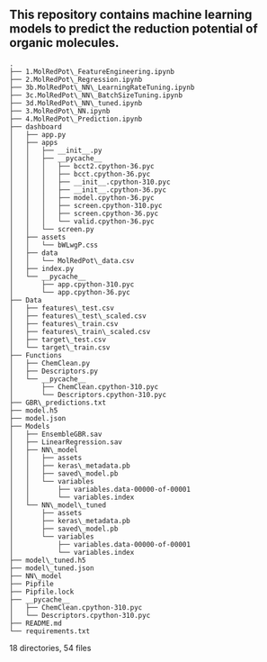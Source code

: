 ## This repository contains machine learning models to predict the reduction potential of organic molecules.
	.
	├── 1.MolRedPot\_FeatureEngineering.ipynb
	├── 2.MolRedPot\_Regression.ipynb
	├── 3b.MolRedPot\_NN\_LearningRateTuning.ipynb
	├── 3c.MolRedPot\_NN\_BatchSizeTuning.ipynb
	├── 3d.MolRedPot\_NN\_tuned.ipynb
	├── 3.MolRedPot\_NN.ipynb
	├── 4.MolRedPot\_Prediction.ipynb
	├── dashboard
	│   ├── app.py
	│   ├── apps
	│   │   ├── __init__.py
	│   │   ├── __pycache__
	│   │   │   ├── bcct2.cpython-36.pyc
	│   │   │   ├── bcct.cpython-36.pyc
	│   │   │   ├── __init__.cpython-310.pyc
	│   │   │   ├── __init__.cpython-36.pyc
	│   │   │   ├── model.cpython-36.pyc
	│   │   │   ├── screen.cpython-310.pyc
	│   │   │   ├── screen.cpython-36.pyc
	│   │   │   └── valid.cpython-36.pyc
	│   │   └── screen.py
	│   ├── assets
	│   │   └── bWLwgP.css
	│   ├── data
	│   │   └── MolRedPot\_data.csv
	│   ├── index.py
	│   └── __pycache__
	│       ├── app.cpython-310.pyc
	│       └── app.cpython-36.pyc
	├── Data
	│   ├── features\_test.csv
	│   ├── features\_test\_scaled.csv
	│   ├── features\_train.csv
	│   ├── features\_train\_scaled.csv
	│   ├── target\_test.csv
	│   └── target\_train.csv
	├── Functions
	│   ├── ChemClean.py
	│   ├── Descriptors.py
	│   └── __pycache__
	│       ├── ChemClean.cpython-310.pyc
	│       └── Descriptors.cpython-310.pyc
	├── GBR\_predictions.txt
	├── model.h5
	├── model.json
	├── Models
	│   ├── EnsembleGBR.sav
	│   ├── LinearRegression.sav
	│   ├── NN\_model
	│   │   ├── assets
	│   │   ├── keras\_metadata.pb
	│   │   ├── saved\_model.pb
	│   │   └── variables
	│   │       ├── variables.data-00000-of-00001
	│   │       └── variables.index
	│   └── NN\_model\_tuned
	│       ├── assets
	│       ├── keras\_metadata.pb
	│       ├── saved\_model.pb
	│       └── variables
	│           ├── variables.data-00000-of-00001
	│           └── variables.index
	├── model\_tuned.h5
	├── model\_tuned.json
	├── NN\_model
	├── Pipfile
	├── Pipfile.lock
	├── __pycache__
	│   ├── ChemClean.cpython-310.pyc
	│   └── Descriptors.cpython-310.pyc
	├── README.md
	└── requirements.txt

18 directories, 54 files

